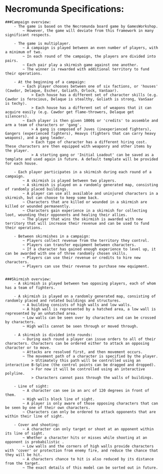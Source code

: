 Necromunda Specifications:
==========================
	
	###Campaign overview:
		- The game is based on the Necromunda board game by GamesWorkshop.
			~ However, the game will deviate from this framework in many significant respects.
		
		- The game is multiplayer.
			~ A campaign is played between an even number of players, with a minimum of two.
			~ In each round of the campaign, the players are divided into pairs.
			~ Each pair play a skirmish game against one another.
			~ The winner is rewarded with additional territory to fund their operations.
			
		- At the beginning of a campaign:
			~ Each player chooses between one of six factions, or 'houses' (Cawdor, Delaque, Escher, Goliath, Orlock, VanSaar).
				> Each house has a different set of character skills (e.g. Cawdor is ferocious, Delaque is stealthy, Goliath is strong, VanSaar is techy).
				> Each house has a different set of weapons that it can acquire easily (e.g. Cawdor get flame-throwers, Delaque get silencers).
			~ Each player is then given 1000$ or 'credits' to assemble and arm a team of characters or 'gang'.
				> A gang is composed of Juves (inexperienced fighters), Gangers (experienced fighters), Heavys (fighters that can carry heavy weapons), and a gang leader.
				> Each type of character has a different hiring cost. These characters are then equipped with weaponry and other items by the player.
				> A starting gang or 'Initial Loadout' can be saved as a template and used again in future. A default template will be provided for each house.
			
		- Each player participates in a skirmish during each round of a campaign.
			~ A skirmish is played between two players.
			~ A skirmish is played on a randomly generated map, consisting of randomly placed buildings.
			~ A player can use all available and uninjured characters in a skirmish, but can choose to keep some back.
			~ Characters that are killed or wounded in a skirmish are killed or wounded permanently.
			~ Characters gain experience in a skirmish for collecting loot, wounding their opponents and healing their allies.
			~ The player that wins the skirmish is awarded with new territory that will increase their revenue and can be used to fund their operations.
			
		- Between skirmishes in a campaign:
			~ Players collect revenue from the territory they control.
			~ Players can transfer equipment between characters.
			~ If a character has gained enough experience to level up, it can be awarded with one of three randomly chosen skills.
			~ Players can use their revenue or credits to hire new characters.
			~ Players can use their revenue to purchase new equipment.
			
	
	###Skirmish overview:
		- A skirmish is played between two opposing players, each of whom has a team of fighters.
		
		- A skirmish is played on a randomly generated map, consisting of randomly placed and rotated buildings and structures.
			~ A building consists of high walls and low walls.
			~ A high wall is represented by a hatched area, a low wall is represented by an unhatched area.
			~ Low walls can be seen over by characters and can be crossed by characters.
			~ High walls cannot be seen through or moved through.
		
		- A skirmish is divided into rounds:
			~ During each round a player can issue orders to all of their characters. Characters can be ordered either to attack an opposing character or to move.
			~ Attacks are resolved first, and then movement occurs.
			~ The movement path of a character is specified by the player. 
				> Ultimately this path will be controlled using an interactive B-Spline (the control points can be dragged and dropped). 
				> For now it will be controlled using an interactive polyline.
				> Characters cannot pass through the walls of buildings.
		
		- Line of sight:
			~ A character can see in an arc of 120 degrees in front of them.
			~ High walls block line of sight.
			~ A player is only aware of those opposing characters that can be seen by one of their own characters.
			~ Characters can only be ordered to attack opponents that are within their line of sight.
			
		- Cover and shooting:
			~ A character can only target or shoot at an opponent within its line of sight.
			~ Whether a character hits or misses while shooting at an opponent is probabilistic .
			~ Low walls and the corners of high walls provide characters with 'cover' or protection from enemy fire, and reduce the chance that they will be hit.
			~ A characters chance to hit is also reduced by its distance from the target.
			~ The exact details of this model can be sorted out in future.

				
		
			

		
		